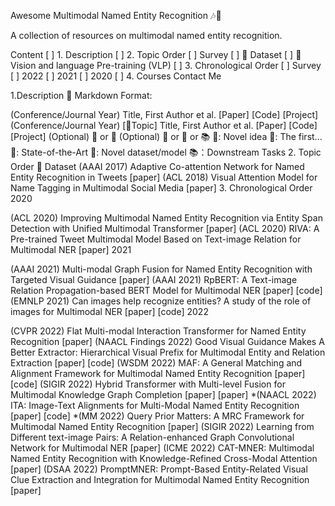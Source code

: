 Awesome Multimodal Named Entity Recognition 🎶📜

A collection of resources on multimodal named entity recognition.

Content
[ ] 1. Description
[ ] 2. Topic Order
[ ] Survey
[ ] 👑 Dataset
[ ] 💬 Vision and language Pre-training (VLP)
[ ] 3. Chronological Order
[ ] Survey
[ ] 2022
[ ] 2021
[ ] 2020
[ ] 4. Courses
Contact Me

1.Description
🐌 Markdown Format:

(Conference/Journal Year) Title, First Author et al. [Paper] [Code] [Project]
(Conference/Journal Year) [💬Topic] Title, First Author et al. [Paper] [Code] [Project]
(Optional) 🌱 or 📌
(Optional) 🚀 or 👑 or 📚
🌱: Novel idea
📌: The first...
🚀: State-of-the-Art
👑: Novel dataset/model
📚：Downstream Tasks
2. Topic Order
👑 Dataset
(AAAI 2017) Adaptive Co-attention Network for Named Entity Recognition in Tweets [paper]
(ACL 2018) Visual Attention Model for Name Tagging in Multimodal Social Media [paper]
3. Chronological Order
2020

(ACL 2020) Improving Multimodal Named Entity Recognition via Entity Span Detection with Unified Multimodal Transformer [paper]
(ACL 2020) RIVA: A Pre-trained Tweet Multimodal Model Based on Text-image Relation for Multimodal NER [paper]
2021

(AAAI 2021) Multi-modal Graph Fusion for Named Entity Recognition with Targeted Visual Guidance [paper]
(AAAI 2021) RpBERT: A Text-image Relation Propagation-based BERT Model for Multimodal NER [paper] [code]
(EMNLP 2021) Can images help recognize entities? A study of the role of images for Multimodal NER [paper] [code]
2022

(CVPR 2022) Flat Multi-modal Interaction Transformer for Named Entity Recognition [paper]
(NAACL Findings 2022) Good Visual Guidance Makes A Better Extractor: Hierarchical Visual Prefix for Multimodal Entity and Relation Extraction [paper] [code]
(WSDM 2022) MAF: A General Matching and Alignment Framework for Multimodal Named Entity Recognition [paper] [code]
(SIGIR 2022) Hybrid Transformer with Multi-level Fusion for Multimodal Knowledge Graph Completion [paper] [paper] *(NAACL 2022) ITA: Image-Text Alignments for Multi-Modal Named Entity Recognition [paper] [code] *(MM 2022) Query Prior Matters: A MRC Framework for Multimodal Named Entity Recognition [paper]
(SIGIR 2022) Learning from Different text-image Pairs: A Relation-enhanced Graph Convolutional Network for Multimodal NER [paper]
(ICME 2022) CAT-MNER: Multimodal Named Entity Recognition with Knowledge-Refined Cross-Modal Attention [paper]
(DSAA 2022) PromptMNER: Prompt-Based Entity-Related Visual Clue Extraction and Integration for Multimodal Named Entity Recognition [paper]

